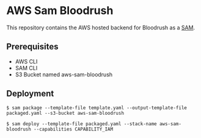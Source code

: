 # AWS Sam Bloodrush

This repository contains the AWS hosted backend for Bloodrush as a [SAM](https://github.com/awslabs/serverless-application-model).

## Prerequisites

- AWS CLI
- SAM CLI
- S3 Bucket named aws-sam-bloodrush

## Deployment

`$ sam package --template-file template.yaml --output-template-file packaged.yaml --s3-bucket aws-sam-bloodrush`

`$ sam deploy --template-file packaged.yaml --stack-name aws-sam-bloodrush --capabilities CAPABILITY_IAM`
